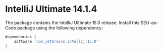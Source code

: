 # IntelliJ Ultimate 14.1.4

The package contains the IntelliJ Ultimate 15.0 release. Install this SEU-as-Code package using the following dependency:
```groovy
dependencies {
	software 'com.jetbrains:intellij:15.0'
}
```
